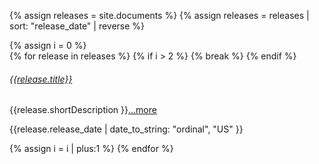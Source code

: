 {% assign releases = site.documents %} {% assign releases = releases | sort: "release_date" | reverse %}
 <div class="row align-middle">
{% assign i = 0 %}
<div class="card-group">
{% for release in releases %} {% if i > 2 %} {% break %} {% endif %}
<div class="card card-grey-small">
<div class="card-body ml-0 p-2">
    <h6 class="card-title"><a class="text-blue" href="{{release.url}}">{{release.title}}</a></h6>
    {{release.shortDescription }}<a style="display: unset;" class="nav-link pl-0 ml-0" href="{{release.url}}">...more</a>
    <p class="small text-muted text-right font-italic mb-0">{{release.release_date | date_to_string: "ordinal", "US" }}</p>
</div>
</div>
{% assign i = i | plus:1 %}
{% endfor %}
</div>

